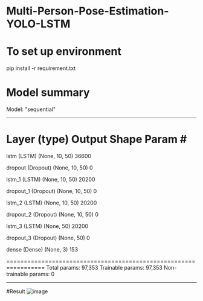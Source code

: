 # Multi-Person-Pose-Estimation-YOLO-LSTM
# To set up environment
pip install -r requirement.txt
# Model summary
Model: "sequential"
_________________________________________________________________
 Layer (type)                Output Shape              Param #   
=================================================================
 lstm (LSTM)                 (None, 10, 50)            36600     
                                                                 
 dropout (Dropout)           (None, 10, 50)            0         
                                                                 
 lstm_1 (LSTM)               (None, 10, 50)            20200     
                                                                 
 dropout_1 (Dropout)         (None, 10, 50)            0         
                                                                 
 lstm_2 (LSTM)               (None, 10, 50)            20200     
                                                                 
 dropout_2 (Dropout)         (None, 10, 50)            0         
                                                                 
 lstm_3 (LSTM)               (None, 50)                20200     
                                                                 
 dropout_3 (Dropout)         (None, 50)                0         
                                                                 
 dense (Dense)               (None, 3)                 153       
                                                                 
=================================================================
Total params: 97,353
Trainable params: 97,353
Non-trainable params: 0

_________________________________________________________________
#Result
![image](https://user-images.githubusercontent.com/113814417/218502630-83956d10-4394-41d4-95cb-bb48f1bb5745.png)
